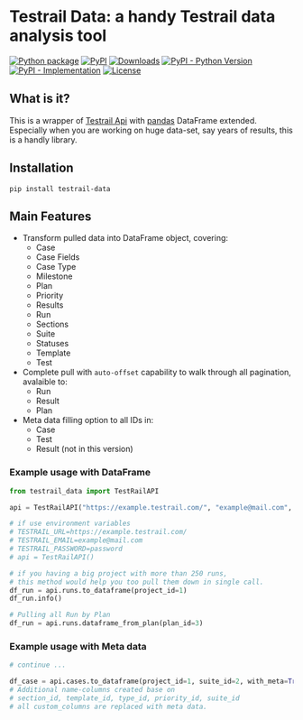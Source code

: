# Testrail Data: a handy Testrail data analysis tool
[![Python package][gh-action-python-package-badge]][gh-action-python-package]
[![PyPI][pypi-latest-release-badge]][pypi]
[![Downloads][pepy-downloads-badge]][pepy-downloads-link]
[![PyPI - Python Version][pypi-python-versions-badge]][pypi]
[![PyPI - Implementation][pypi-implementations-badge]][pypi]
[![License][license-badge]][license-link]

## What is it?

This is a wrapper of [Testrail Api](https://github.com/tolstislon/testrail-api) with [pandas](https://github.com/pandas-dev/pandas) DataFrame extended. Especially when you are working on huge data-set, say years of results, this is a handly library. 

## Installation

```shell
pip install testrail-data
```

## Main Features

- Transform pulled data into DataFrame object, covering:
  - Case
  - Case Fields
  - Case Type
  - Milestone
  - Plan
  - Priority
  - Results
  - Run
  - Sections
  - Suite
  - Statuses
  - Template
  - Test
- Complete pull with `auto-offset` capability to walk through all pagination, avalaible to:
  - Run
  - Result
  - Plan
- Meta data filling option to all IDs in:
  - Case
  - Test
  - Result (not in this version)

### Example usage with DataFrame

```python
from testrail_data import TestRailAPI

api = TestRailAPI("https://example.testrail.com/", "example@mail.com", "password")

# if use environment variables
# TESTRAIL_URL=https://example.testrail.com/
# TESTRAIL_EMAIL=example@mail.com
# TESTRAIL_PASSWORD=password
# api = TestRailAPI()

# if you having a big project with more than 250 runs, 
# this method would help you too pull them down in single call.
df_run = api.runs.to_dataframe(project_id=1)
df_run.info()

# Pulling all Run by Plan
df_run = api.runs.dataframe_from_plan(plan_id=3)
```

### Example usage with Meta data

```python
# continue ...

df_case = api.cases.to_dataframe(project_id=1, suite_id=2, with_meta=True)
# Additional name-columns created base on 
# section_id, template_id, type_id, priority_id, suite_id
# all custom_columns are replaced with meta data.

```

[gh-action-python-package]: https://github.com/maxleow/testrail_data/actions/workflows/python-package.yml
[gh-action-python-package-badge]: https://github.com/maxleow/testrail_data/actions/workflows/python-package.yml/badge.svg
[license-badge]: https://img.shields.io/badge/License-MIT-blue.svg
[license-link]: https://github.com/maxleow/testrail_data/blob/main/LICENSE
[pypi]: https://pypi.org/project/testrail-data/
[pypi-latest-release-badge]: https://img.shields.io/pypi/v/testrail-data?color=blue&label=pypi&logo=version
[pypi-implementations-badge]: https://img.shields.io/pypi/implementation/testrail-data-model
[pypi-python-versions-badge]: https://img.shields.io/pypi/pyversions/testrail-data.svg
[pepy-downloads-badge]: https://static.pepy.tech/personalized-badge/testrail-data?period=total&units=international_system&left_color=gray&right_color=blue&left_text=Downloads
[pepy-downloads-link]: https://pepy.tech/project/testrail-data
